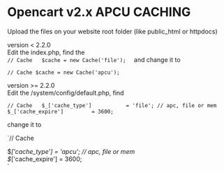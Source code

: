 # Opencart v2.x APCU CACHING  
Upload the files on your website root folder (like public_html or httpdocs)  

version < 2.2.0  
Edit the index.php, find the  
`
// Cache  
$cache = new Cache('file');  
`
and change it to  

`
// Cache
$cache = new Cache('apcu');
`

version >= 2.2.0  
Edit the /system/config/default.php, find  

`// Cache  
$_['cache_type']           = 'file'; // apc, file or mem  
$_['cache_expire']         = 3600;  
`


change it to


`// Cache  

$_['cache_type']           = 'apcu'; // apc, file or mem  
$_['cache_expire']         = 3600;  
`
